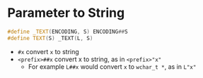 # Parameter to String

```cpp
#define _TEXT(ENCODING, S) ENCODING##S
#define TEXT(S) _TEXT(L, S)
```

- `#x` convert `x` to string
- `<prefix>##x` convert x to string, as in `<prefix>"x"`
  - For example `L##x` would convert `x` to `wchar_t *`, as in `L"x"`
